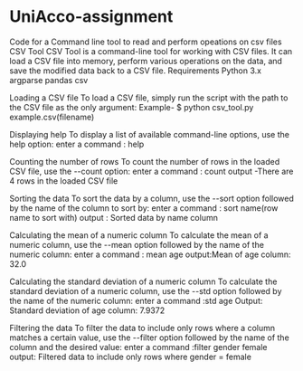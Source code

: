 # UniAcco-assignment
 Code for  a Command line tool to read and perform opeations on csv files 
 CSV Tool
CSV Tool is a command-line tool for working with CSV files. It can load a CSV file into memory, perform various operations on the data, and save the modified data back to a CSV file.
Requirements
Python 3.x
argparse
pandas
csv


Loading a CSV file
To load a CSV file, simply run the script with the path to the CSV file as the only argument:
Example-
$ python csv_tool.py example.csv(filename)


Displaying help
To display a list of available command-line options, use the help option:
enter a command : help


Counting the number of rows
To count the number of rows in the loaded CSV file, use the --count option:
enter a command : count
output -There are 4 rows in the loaded CSV file


Sorting the data
To sort the data by a column, use the --sort option followed by the name of the column to sort by:
enter a command : sort name(row name to sort with) 
output : Sorted data by name column


Calculating the mean of a numeric column
To calculate the mean of a numeric column, use the --mean option followed by the name of the numeric column:
enter a command : mean age
output:Mean of age column: 32.0


Calculating the standard deviation of a numeric column
To calculate the standard deviation of a numeric column, use the --std option followed by the name of the numeric column:
enter a command :std age
Output: Standard deviation of age column: 7.9372


Filtering the data
To filter the data to include only rows where a column matches a certain value, use the --filter option followed by the name of the column and the desired value:
enter a command :filter gender female 
output: Filtered data to include only rows where gender = female

